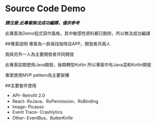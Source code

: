 # Source Code Demo

**_請注意:此專案無法成功編譯，僅供參考_**

此專案為Demo程式寫作風格，其中敏感性資料都已刪除，所以無法成功編譯


##專案說明
專案為一款尋找咖啡店APP，開發者共兩人

我與另外一人為主要開發者共同開發

此專案前期使用Java開發，後期轉型Kotlin
所以專案中有Java混和Kotlin開發

專案使用MVP pettern為主要架構

##主要套件使用
* API- Retrofit 2.0
* React- RxJava、RxPermission、RxBinding
* Image- Picasso
* Event Trace- Crashlytics
* Other- EventBus、ButterKnife




